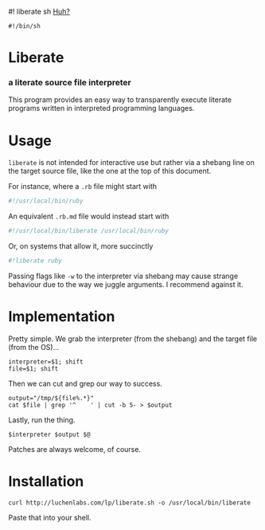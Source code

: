 #! liberate sh
[Huh?](https://en.wikipedia.org/wiki/Shebang)

    #!/bin/sh

# Liberate
### a literate source file interpreter

This program provides an easy way to transparently execute literate programs
written in interpreted programming languages.

# Usage

`liberate` is not intended for interactive use but rather via a shebang line
on the target source file, like the one at the top of this document.
  
For instance, where a `.rb` file might start with 
```sh
#!/usr/local/bin/ruby
```
An equivalent `.rb.md` file would instead start with 
```sh
#!/usr/local/bin/liberate /usr/local/bin/ruby
```

Or, on systems that allow it, more succinctly
```sh
#!liberate ruby
```

Passing flags like `-w` to the interpreter via shebang may cause strange
behaviour due to the way we juggle arguments. I recommend against it.

# Implementation

Pretty simple. We grab the interpreter (from the shebang)
and the target file (from the OS)...

    interpreter=$1; shift
    file=$1; shift

Then we can cut and grep our way to success. 

    output="/tmp/${file%.*}"
    cat $file | grep '^    ' | cut -b 5- > $output

Lastly, run the thing.

    $interpreter $output $@

Patches are always welcome, of course.

# Installation

`curl http://luchenlabs.com/lp/liberate.sh -o /usr/local/bin/liberate`

Paste that into your shell.
